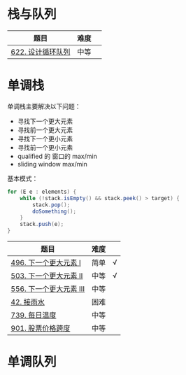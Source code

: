 # 栈与队列

|题目|难度||
|---|---|---|
|[622. 设计循环队列](https://leetcode-cn.com/problems/design-circular-queue/)|中等

# 单调栈

单调栈主要解决以下问题：

- 寻找下一个更大元素
- 寻找前一个更大元素
- 寻找下一个更小元素
- 寻找前一个更小元素
- qualified 的 窗口的 max/min
- sliding window max/min

基本模式：

``` java
for (E e : elements) {
    while (!stack.isEmpty() && stack.peek() > target) {
        stack.pop();
        doSomething();
    }
    stack.push(e);
}
```

|题目|难度||
|---|---|---|
|[496. 下一个更大元素 I](https://leetcode-cn.com/problems/next-greater-element-i/)|简单|√|
|[503. 下一个更大元素 II](https://leetcode-cn.com/problems/next-greater-element-ii/)|中等|√|
|[556. 下一个更大元素 III](https://leetcode-cn.com/problems/next-greater-element-iii/)|中等
|[42. 接雨水](https://leetcode-cn.com/problems/trapping-rain-water/)|困难
|[739. 每日温度](https://leetcode-cn.com/problems/daily-temperatures/)|中等
|[901. 股票价格跨度](https://leetcode-cn.com/problems/online-stock-span/)|中等

# 单调队列